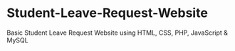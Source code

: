 # Student-Leave-Request-Website
Basic Student Leave Request Website using HTML, CSS, PHP, JavaScript &amp; MySQL
